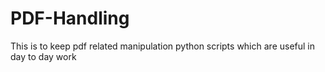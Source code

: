 # PDF-Handling
This is to keep pdf related manipulation python scripts which are useful in day to day work
